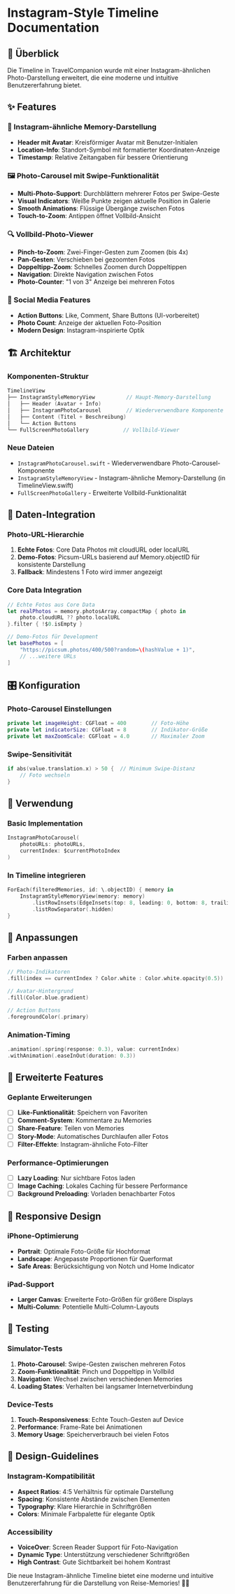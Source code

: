 # Instagram-Style Timeline Documentation

## 🎯 Überblick

Die Timeline in TravelCompanion wurde mit einer Instagram-ähnlichen Photo-Darstellung erweitert, die eine moderne und intuitive Benutzererfahrung bietet.

## ✨ Features

### 📱 Instagram-ähnliche Memory-Darstellung
- **Header mit Avatar**: Kreisförmiger Avatar mit Benutzer-Initialen
- **Location-Info**: Standort-Symbol mit formatierter Koordinaten-Anzeige
- **Timestamp**: Relative Zeitangaben für bessere Orientierung

### 🖼️ Photo-Carousel mit Swipe-Funktionalität
- **Multi-Photo-Support**: Durchblättern mehrerer Fotos per Swipe-Geste
- **Visual Indicators**: Weiße Punkte zeigen aktuelle Position in Galerie
- **Smooth Animations**: Flüssige Übergänge zwischen Fotos
- **Touch-to-Zoom**: Antippen öffnet Vollbild-Ansicht

### 🔍 Vollbild-Photo-Viewer
- **Pinch-to-Zoom**: Zwei-Finger-Gesten zum Zoomen (bis 4x)
- **Pan-Gesten**: Verschieben bei gezoomten Fotos
- **Doppeltipp-Zoom**: Schnelles Zoomen durch Doppeltippen
- **Navigation**: Direkte Navigation zwischen Fotos
- **Photo-Counter**: "1 von 3" Anzeige bei mehreren Fotos

### 🎨 Social Media Features
- **Action Buttons**: Like, Comment, Share Buttons (UI-vorbereitet)
- **Photo Count**: Anzeige der aktuellen Foto-Position
- **Modern Design**: Instagram-inspirierte Optik

## 🏗️ Architektur

### Komponenten-Struktur
```swift
TimelineView
├── InstagramStyleMemoryView          // Haupt-Memory-Darstellung
│   ├── Header (Avatar + Info)
│   ├── InstagramPhotoCarousel        // Wiederverwendbare Komponente
│   ├── Content (Titel + Beschreibung)
│   └── Action Buttons
└── FullScreenPhotoGallery           // Vollbild-Viewer
```

### Neue Dateien
- `InstagramPhotoCarousel.swift` - Wiederverwendbare Photo-Carousel-Komponente
- `InstagramStyleMemoryView` - Instagram-ähnliche Memory-Darstellung (in TimelineView.swift)
- `FullScreenPhotoGallery` - Erweiterte Vollbild-Funktionalität

## 💾 Daten-Integration

### Photo-URL-Hierarchie
1. **Echte Fotos**: Core Data Photos mit cloudURL oder localURL
2. **Demo-Fotos**: Picsum-URLs basierend auf Memory.objectID für konsistente Darstellung
3. **Fallback**: Mindestens 1 Foto wird immer angezeigt

### Core Data Integration
```swift
// Echte Fotos aus Core Data
let realPhotos = memory.photosArray.compactMap { photo in
    photo.cloudURL ?? photo.localURL
}.filter { !$0.isEmpty }

// Demo-Fotos für Development
let basePhotos = [
    "https://picsum.photos/400/500?random=\(hashValue + 1)",
    // ...weitere URLs
]
```

## 🎛️ Konfiguration

### Photo-Carousel Einstellungen
```swift
private let imageHeight: CGFloat = 400        // Foto-Höhe
private let indicatorSize: CGFloat = 8        // Indikator-Größe
private let maxZoomScale: CGFloat = 4.0       // Maximaler Zoom
```

### Swipe-Sensitivität
```swift
if abs(value.translation.x) > 50 {  // Minimum Swipe-Distanz
    // Foto wechseln
}
```

## 🎯 Verwendung

### Basic Implementation
```swift
InstagramPhotoCarousel(
    photoURLs: photoURLs,
    currentIndex: $currentPhotoIndex
)
```

### In Timeline integrieren
```swift
ForEach(filteredMemories, id: \.objectID) { memory in
    InstagramStyleMemoryView(memory: memory)
        .listRowInsets(EdgeInsets(top: 8, leading: 0, bottom: 8, trailing: 0))
        .listRowSeparator(.hidden)
}
```

## 🔧 Anpassungen

### Farben anpassen
```swift
// Photo-Indikatoren
.fill(index == currentIndex ? Color.white : Color.white.opacity(0.5))

// Avatar-Hintergrund  
.fill(Color.blue.gradient)

// Action Buttons
.foregroundColor(.primary)
```

### Animation-Timing
```swift
.animation(.spring(response: 0.3), value: currentIndex)
.withAnimation(.easeInOut(duration: 0.3))
```

## 🚀 Erweiterte Features

### Geplante Erweiterungen
- [ ] **Like-Funktionalität**: Speichern von Favoriten
- [ ] **Comment-System**: Kommentare zu Memories
- [ ] **Share-Feature**: Teilen von Memories
- [ ] **Story-Mode**: Automatisches Durchlaufen aller Fotos
- [ ] **Filter-Effekte**: Instagram-ähnliche Foto-Filter

### Performance-Optimierungen
- [ ] **Lazy Loading**: Nur sichtbare Fotos laden
- [ ] **Image Caching**: Lokales Caching für bessere Performance
- [ ] **Background Preloading**: Vorladen benachbarter Fotos

## 📱 Responsive Design

### iPhone-Optimierung
- **Portrait**: Optimale Foto-Größe für Hochformat
- **Landscape**: Angepasste Proportionen für Querformat
- **Safe Areas**: Berücksichtigung von Notch und Home Indicator

### iPad-Support
- **Larger Canvas**: Erweiterte Foto-Größen für größere Displays
- **Multi-Column**: Potentielle Multi-Column-Layouts

## 🧪 Testing

### Simulator-Tests
1. **Photo-Carousel**: Swipe-Gesten zwischen mehreren Fotos
2. **Zoom-Funktionalität**: Pinch und Doppeltipp in Vollbild
3. **Navigation**: Wechsel zwischen verschiedenen Memories
4. **Loading States**: Verhalten bei langsamer Internetverbindung

### Device-Tests
1. **Touch-Responsiveness**: Echte Touch-Gesten auf Device
2. **Performance**: Frame-Rate bei Animationen
3. **Memory Usage**: Speicherverbrauch bei vielen Fotos

## 🎨 Design-Guidelines

### Instagram-Kompatibilität
- **Aspect Ratios**: 4:5 Verhältnis für optimale Darstellung
- **Spacing**: Konsistente Abstände zwischen Elementen
- **Typography**: Klare Hierarchie in Schriftgrößen
- **Colors**: Minimale Farbpalette für elegante Optik

### Accessibility
- **VoiceOver**: Screen Reader Support für Foto-Navigation
- **Dynamic Type**: Unterstützung verschiedener Schriftgrößen
- **High Contrast**: Gute Sichtbarkeit bei hohem Kontrast

Die neue Instagram-ähnliche Timeline bietet eine moderne und intuitive Benutzererfahrung für die Darstellung von Reise-Memories! 🚀📸 